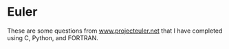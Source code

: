 Euler
=====
These are some questions from www.projecteuler.net that I have completed using C, Python, and FORTRAN.
